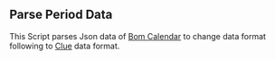 Parse Period Data
---

This Script parses Json data of [Bom Calendar] to change data format following to [Clue] data format.


[Bom Calendar]: https://bomcalendar.modoo.at/
[Clue]: https://helloclue.com/
